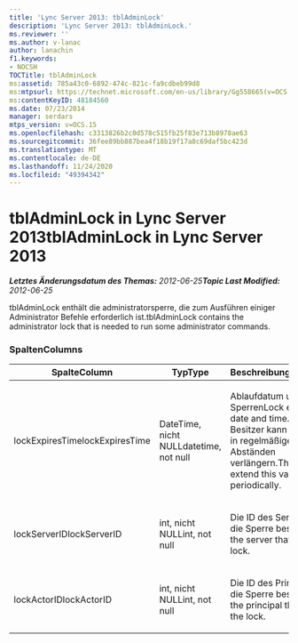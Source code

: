 ```yaml
---
title: 'Lync Server 2013: tblAdminLock'
description: 'Lync Server 2013: tblAdminLock.'
ms.reviewer: ''
ms.author: v-lanac
author: lanachin
f1.keywords:
- NOCSH
TOCTitle: tblAdminLock
ms:assetid: 785a43c0-6892-474c-821c-fa9cdbeb99d8
ms:mtpsurl: https://technet.microsoft.com/en-us/library/Gg558665(v=OCS.15)
ms:contentKeyID: 48184560
ms.date: 07/23/2014
manager: serdars
mtps_version: v=OCS.15
ms.openlocfilehash: c3313826b2c0d578c515fb25f83e713b8978ae63
ms.sourcegitcommit: 36fee89bb887bea4f18b19f17a8c69daf5bc423d
ms.translationtype: MT
ms.contentlocale: de-DE
ms.lasthandoff: 11/24/2020
ms.locfileid: "49394342"
---
```

# <a name="tbladminlock-in-lync-server-2013"></a><span data-ttu-id="00b66-103">tblAdminLock in Lync Server 2013</span><span class="sxs-lookup"><span data-stu-id="00b66-103">tblAdminLock in Lync Server 2013</span></span>

<div data-xmlns="http://www.w3.org/1999/xhtml">

<div class="topic" data-xmlns="http://www.w3.org/1999/xhtml" data-msxsl="urn:schemas-microsoft-com:xslt" data-cs="https://msdn.microsoft.com/">

<div data-asp="https://msdn2.microsoft.com/asp">



</div>

<div id="mainSection">

<div id="mainBody"><span data-ttu-id="00b66-104">

<span> </span></span><span class="sxs-lookup"><span data-stu-id="00b66-104">

<span> </span></span></span>

<span data-ttu-id="00b66-105">_**Letztes Änderungsdatum des Themas:** 2012-06-25_</span><span class="sxs-lookup"><span data-stu-id="00b66-105">_**Topic Last Modified:** 2012-06-25_</span></span>

<span data-ttu-id="00b66-106">tblAdminLock enthält die administratorsperre, die zum Ausführen einiger Administrator Befehle erforderlich ist.</span><span class="sxs-lookup"><span data-stu-id="00b66-106">tblAdminLock contains the administrator lock that is needed to run some administrator commands.</span></span>

### <a name="columns"></a><span data-ttu-id="00b66-107">Spalten</span><span class="sxs-lookup"><span data-stu-id="00b66-107">Columns</span></span>

<table>
<colgroup>
<col style="width: 33%" />
<col style="width: 33%" />
<col style="width: 33%" />
</colgroup>
<thead>
<tr class="header">
<th><span data-ttu-id="00b66-108">Spalte</span><span class="sxs-lookup"><span data-stu-id="00b66-108">Column</span></span></th>
<th><span data-ttu-id="00b66-109">Typ</span><span class="sxs-lookup"><span data-stu-id="00b66-109">Type</span></span></th>
<th><span data-ttu-id="00b66-110">Beschreibung</span><span class="sxs-lookup"><span data-stu-id="00b66-110">Description</span></span></th>
</tr>
</thead>
<tbody>
<tr class="odd">
<td><p><span data-ttu-id="00b66-111">lockExpiresTime</span><span class="sxs-lookup"><span data-stu-id="00b66-111">lockExpiresTime</span></span></p></td>
<td><p><span data-ttu-id="00b66-112">DateTime, nicht NULL</span><span class="sxs-lookup"><span data-stu-id="00b66-112">datetime, not null</span></span></p></td>
<td><p><span data-ttu-id="00b66-113">Ablaufdatum und-Uhrzeit Sperren</span><span class="sxs-lookup"><span data-stu-id="00b66-113">Lock expiration date and time.</span></span> <span data-ttu-id="00b66-114">Der Besitzer kann diesen Wert in regelmäßigen Abständen verlängern.</span><span class="sxs-lookup"><span data-stu-id="00b66-114">The owner can extend this value periodically.</span></span></p></td>
</tr>
<tr class="even">
<td><p><span data-ttu-id="00b66-115">lockServerID</span><span class="sxs-lookup"><span data-stu-id="00b66-115">lockServerID</span></span></p></td>
<td><p><span data-ttu-id="00b66-116">int, nicht NULL</span><span class="sxs-lookup"><span data-stu-id="00b66-116">int, not null</span></span></p></td>
<td><p><span data-ttu-id="00b66-117">Die ID des Servers, der die Sperre besitzt.</span><span class="sxs-lookup"><span data-stu-id="00b66-117">ID of the server that owns the lock.</span></span></p></td>
</tr>
<tr class="odd">
<td><p><span data-ttu-id="00b66-118">lockActorID</span><span class="sxs-lookup"><span data-stu-id="00b66-118">lockActorID</span></span></p></td>
<td><p><span data-ttu-id="00b66-119">int, nicht NULL</span><span class="sxs-lookup"><span data-stu-id="00b66-119">int, not null</span></span></p></td>
<td><p><span data-ttu-id="00b66-120">Die ID des Prinzipals, der die Sperre besitzt.</span><span class="sxs-lookup"><span data-stu-id="00b66-120">ID of the principal that owns the lock.</span></span></p></td>
</tr>
</tbody>
</table><span data-ttu-id="00b66-121">


</div>

<span> </span>

</div>

</div>

</span><span class="sxs-lookup"><span data-stu-id="00b66-121">


</div>

<span> </span>

</div>

</div>

</span></span></div>

